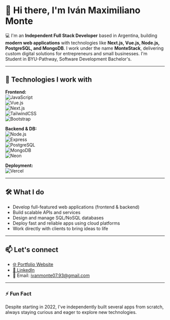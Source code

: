 
# 👋 Hi there, I'm Iván Maximiliano Monte

💻 I'm an **Independent Full Stack Developer** based in Argentina, building **modern web applications** with technologies like **Next.js, Vue.js, Node.js, PostgreSQL, and MongoDB**. I work under the name **MonteStack**, delivering custom digital solutions for entrepreneurs and small businesses.
I'm Student in BYU-Pathway, Software Development Bachelor's.

---

## 🚀 Technologies I work with

**Frontend:**  
![JavaScript](https://img.shields.io/badge/-JavaScript-F7DF1E?style=flat&logo=javascript&logoColor=black)  
![Vue.js](https://img.shields.io/badge/-Vue.js-42b883?style=flat&logo=vue.js&logoColor=white)  
![Next.js](https://img.shields.io/badge/-Next.js-000000?style=flat&logo=next.js&logoColor=white)  
![TailwindCSS](https://img.shields.io/badge/-TailwindCSS-38b2ac?style=flat&logo=tailwind-css&logoColor=white)  
![Bootstrap](https://img.shields.io/badge/-Bootstrap-7952B3?style=flat&logo=bootstrap&logoColor=white)

**Backend & DB:**  
![Node.js](https://img.shields.io/badge/-Node.js-339933?style=flat&logo=node.js&logoColor=white)  
![Express](https://img.shields.io/badge/-Express-000000?style=flat&logo=express&logoColor=white)  
![PostgreSQL](https://img.shields.io/badge/-PostgreSQL-336791?style=flat&logo=postgresql&logoColor=white)  
![MongoDB](https://img.shields.io/badge/-MongoDB-47A248?style=flat&logo=mongodb&logoColor=white)  
![Neon](https://img.shields.io/badge/-Neon-008AFF?style=flat)

**Deployment:**  
![Vercel](https://img.shields.io/badge/-Vercel-000000?style=flat&logo=vercel&logoColor=white)

---

## 🛠 What I do

- Develop full-featured web applications (frontend & backend)
- Build scalable APIs and services
- Design and manage SQL/NoSQL databases
- Deploy fast and reliable apps using cloud platforms
- Work directly with clients to bring ideas to life

---

## 📫 Let's connect

- [🌐 Portfolio Website](https://montestack.vercel.app) <!-- Reemplazar con link real -->
- [💼 LinkedIn](https://www.linkedin.com/in/ivan-maximiliano-monte/) <!-- Reemplazar con link real -->
- 📧 Email: ivanmonte07.93@gmail.com <!-- Reemplazar con tu email -->

---

### ⚡ Fun Fact

Despite starting in 2022, I've independently built several apps from scratch, always staying curious and eager to explore new technologies.



